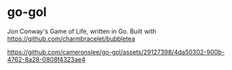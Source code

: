 # go-gol
Jon Conway's Game of Life, written in Go. 
Built with https://github.com/charmbracelet/bubbletea

https://github.com/cameronslee/go-gol/assets/29127398/4da50302-900b-4762-8a28-0808f4323ae4


